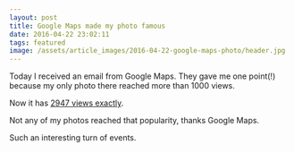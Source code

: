 ```yaml
---
layout: post
title: Google Maps made my photo famous
date: 2016-04-22 23:02:11
tags: featured
image: /assets/article_images/2016-04-22-google-maps-photo/header.jpg
---
```


Today I received an email from Google Maps.
They gave me one point(!) because my only photo there reached more than 1000 views.

Now it has [2947 views exactly](https://www.google.com/maps/contrib/110617674437473699686/photos/@59.3689348,24.1344537,15z/data=!4m3!8m2!3m1!1e1).

Not any of my photos reached that popularity, thanks Google Maps.

Such an interesting turn of events.
